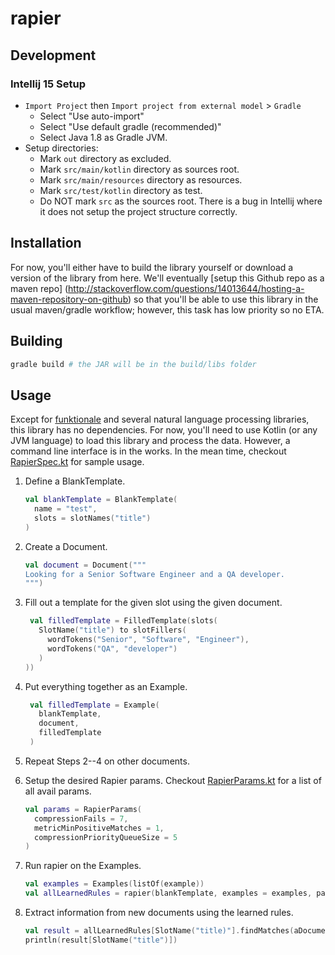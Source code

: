 # rapier
## Development
### Intellij 15 Setup

-    `Import Project` then `Import project from external model` > `Gradle`
      -    Select "Use auto-import"
      -    Select "Use default gradle (recommended)"
      -    Select Java 1.8 as Gradle JVM.
-    Setup directories:
      -    Mark `out` directory as excluded.
      -    Mark `src/main/kotlin` directory as sources root.
      -    Mark `src/main/resources` directory as resources.
      -    Mark `src/test/kotlin` directory as test.
      -    Do NOT mark `src` as the sources root. There is a bug in Intellij
           where it does not setup the project structure correctly.

## Installation

For now, you'll either have to build the library yourself or download a version of the 
library from here. We'll eventually [setup this Github repo as a maven repo]
(http://stackoverflow.com/questions/14013644/hosting-a-maven-repository-on-github) so 
that you'll be able to use this library in the usual maven/gradle workflow; 
however, this task has low priority so no ETA.  

## Building

```bash
gradle build # the JAR will be in the build/libs folder
```

## Usage

Except for [funktionale](https://github.com/MarioAriasC/funKTionale) and several 
natural language processing libraries, this library has no dependencies. For now, 
you'll need to use Kotlin (or any JVM language) to load this library and process the 
data. However, a command line interface is in the works. In the mean time, checkout 
[RapierSpec.kt](src/test/kotlin/RapierSpec.kt) for sample usage.

1.   Define a BlankTemplate. 
     
     ```kotlin
     val blankTemplate = BlankTemplate(
       name = "test",
       slots = slotNames("title")
     )
     ```

2.   Create a Document.

     ```kotlin
     val document = Document("""
     Looking for a Senior Software Engineer and a QA developer.
     """)
     ```

3.   Fill out a template for the given slot using the given document.

     ```kotlin
      val filledTemplate = FilledTemplate(slots(
        SlotName("title") to slotFillers(
          wordTokens("Senior", "Software", "Engineer"),
          wordTokens("QA", "developer")
        )
     ))
     ```

4.   Put everything together as an Example.

     ```kotlin
      val filledTemplate = Example(
        blankTemplate,
        document,
        filledTemplate
      )
     ```

5.   Repeat Steps 2--4 on other documents.
6.   Setup the desired Rapier params. Checkout 
     [RapierParams.kt](src/main/kotlin/com/frankandrobot/rapier/meta/RapierParams.kt)
     for a list of all avail params.

     ```kotlin
     val params = RapierParams(
       compressionFails = 7,
       metricMinPositiveMatches = 1,
       compressionPriorityQueueSize = 5
     )
     ```
6.   Run rapier on the Examples.

     ```kotlin
     val examples = Examples(listOf(example))
     val allLearnedRules = rapier(blankTemplate, examples = examples, params = params)
     ```

7.   Extract information from new documents using the learned rules.
  
     ```kotlin
     val result = allLearnedRules[SlotName("title)"].findMatches(aDocument)
     println(result[SlotName("title")])
     ```
